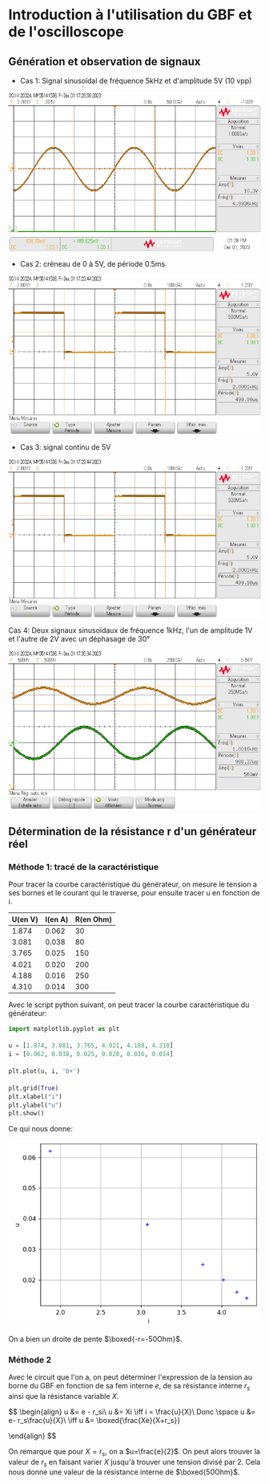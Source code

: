 # Introduction à l'utilisation du GBF et de l'oscilloscope

## Génération et observation de signaux

- Cas 1: Signal sinusoïdal de fréquence 5kHz et d'amplitude 5V (10 vpp)

![a](scope_0.png)

- Cas 2: créneau de 0 à 5V, de période 0.5ms

![a](scope_1.png)

- Cas 3: signal continu de 5V

![a](scope_1.png)

Cas 4: Deux signaux sinusoïdaux de fréquence 1kHz, l'un de amplitude 1V et l'autre de 2V avec un déphasage de 30°

![a](scope_3.png)

## Détermination de la résistance r d'un générateur réel

### Méthode 1: tracé de la caractéristique

Pour tracer la courbe caractéristique du générateur, on mesure le tension a ses bornes et le courant qui le traverse, pour ensuite tracer u en fonction de i.

| U(en V) | I(en A) | R(en Ohm) |
| ------- | ------- | --------- |
| 1.874   | 0.062   | 30        |
| 3.081   | 0.038   | 80        |
| 3.765   | 0.025   | 150       |
| 4.021   | 0.020   | 200       |
| 4.188   | 0.016   | 250       |
| 4.310   | 0.014   | 300       |

Avec le script python suivant, on peut tracer la courbe caractéristique du générateur:

```python
import matplotlib.pyplot as plt

u = [1.874, 3.081, 3.765, 4.021, 4.188, 4.310]
i = [0.062, 0.038, 0.025, 0.020, 0.016, 0.014]

plt.plot(u, i, 'b+')

plt.grid(True)
plt.xlabel("i")
plt.ylabel("u")
plt.show()
```

Ce qui nous donne:

![a](carac.png)

On a bien un droite de pente $\boxed{-r=-50Ohm}$.

### Méthode 2

Avec le circuit que l'on a, on peut déterminer l'expression de la tension au borne du GBF en fonction de sa fem interne $e$, de sa résistance interne $r_s$ ainsi que la résistance variable $X$.

$$
\begin{align}
u &= e - r_si\\
u &= Xi \iff i = \frac{u}{X}\\
Donc \space u &= e- r_s\frac{u}{X}\\
\iff u &= \boxed{\frac{Xe}{X+r_s}}


\end{align}
$$

On remarque que pour $X = r_s$, on a $u=\frac{e}{2}$. On peut alors trouver la valeur de $r_s$ en faisant varier $X$ jusqu'à trouver une tension divisé par 2. Cela nous donne une valeur de la résistance interne de $\boxed{50Ohm}$.
